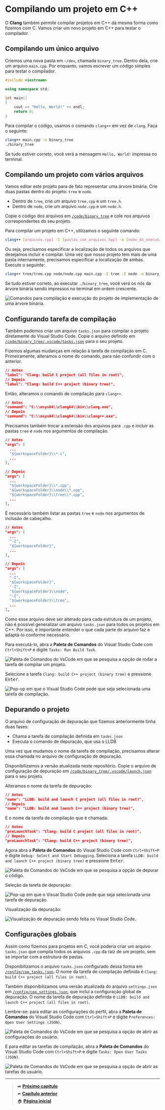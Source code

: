 # Compilando um projeto em C++

O **Clang** também permite compilar projetos em C++ da mesma forma como fizemos com C.
Vamos criar um novo projeto em C++ para testar o compilador.

## Compilando um único arquivo

Criemos uma nova pasta em `~/dev`, chamada `binary_tree`.
Dentro dela, crie um arquivo `main.cpp`.
Por enquanto, vamos escrever um código simples para testar o compilador.

```cpp
#include <iostream>

using namespace std;

int main()
{
    cout << "Hello, World!" << endl;
    return 0;
}
```

Para compilar o código, usamos o comando `clang++` em vez de `clang`.
Faça o seguinte:

```bash
clang++ main.cpp -o binary_tree
./binary_tree
```

Se tudo estiver correto, você verá a mensagem `Hello, World!` impressa no terminal.

## Compilando um projeto com vários arquivos

Vamos editar este projeto para de fato representar uma árvore binária.
Crie duas pastas dentro do projeto: `tree` e `node`.

- Dentro de `tree`, crie um arquivo `tree.cpp` e um `tree.h`.
- Dentro de `node`, crie um arquivo `node.cpp` e um `node.h`.

Copie o código dos arquivos em [`/code/binary_tree`](/code/binary_tree/) e cole nos arquivos correspondentes do seu projeto.

Para compilar um projeto em C++, utilizamos o seguinte comando:

```bash
clang++ [arquivos.cpp] -I [pastas_com_arquivos_hpp] -o [nome_do_executável]
```

Ou seja, precisamos especificar a localização de todos os arquivos que desejamos incluir e compilar.
Uma vez que nosso projeto tem mais de uma pasta internamente, precisamos especificar a localização de ambas.
Execute o seguinte:

```bash
clang++ tree/tree.cpp node/node.cpp main.cpp -I tree -I node -o binary_tree
```

Se tudo estiver correto, ao executar `./binary_tree`, você verá os nós da árvore binária sendo impressos no terminal em ordem crescente.

![Comandos para compilação e execução do projeto de implementação de uma árvore binária.](compiling_and_running_binary_tree_project.png)

## Configurando tarefa de compilação

Também podemos criar um arquivo `tasks.json` para compilar o projeto diretamente do Visual Studio Code.
Copie o arquivo definido em [`/code/binary_tree/.vscode/tasks.json`](/code/binary_tree/.vscode/tasks.json) para o seu projeto.

Fizemos algumas mudanças em relação à tarefa de compilação em C.
Primeiramente, alteramos o nome do comando, para não confundir com o anterior.

```json
// Antes
"label": "Clang: build C project (all files in root)",
// Depois
"label": "Clang: build C++ project (binary tree)",
```

Então, alteramos o comando de compilação para `clang++`.

```json
// Antes
"command": "C:\\msys64\\clang64\\bin\\clang.exe",
// Depois
"command": "C:\\msys64\\clang64\\bin\\clang++.exe",
```

Precisamos também trocar a extensão dos arquivos para `.cpp` e incluir as pastas `tree` e `node` nos argumentos de compilação.

```json
// Antes
"args": [
  ...
  "${workspaceFolder}\\*.c",
  ...
],

// Depois
"args": [
  ...
  "${workspaceFolder}\\*.cpp",
  "${workspaceFolder}\\node\\*.cpp",
  "${workspaceFolder}\\tree\\*.cpp",
  ...
],
```

É necessário também listar as pastas `tree` e `node` nos argumentos de inclusão de cabeçalho.

```json
// Antes
"args": [
  ...
  "-I",
  "${workspaceFolder}",
  ...
],

// Depois
"args": [
  ...
  "-I",
  "${workspaceFolder}",
  "-I",
  "${workspaceFolder}\\node",
  "-I",
  "${workspaceFolder}\\tree",
  ...
],
```

Como esse arquivo deve ser alterado para cada estrutura de um projeto, não é possível generalizar um arquivo `tasks.json` para todos os projetos em C++.
Por isso, é importante entender o que cada parte do arquivo faz e adaptá-lo conforme necessário.

Para executá-lo, abra a **Paleta de Comandos** do Visual Studio Code com `Ctrl+Shift+P` e digite `Tasks: Run Build Task`.

![Paleta de Comandos do VsCode em que se pesquisa a opção de rodar a tarefa de compilar um projeto.](running_build_task_in_vscode.png)

Selecione a tarefa `Clang: build C++ project (binary tree)` e pressione <kbd>Enter</kbd>.

![Pop-up em que o Visual Studio Code pede que seja selecionada uma tarefa de compilação.](selecting_compile_task_in_vscode.png)

## Depurando o projeto

O arquivo de configuração de depuração que fizemos anteriormente tinha duas fases:

- Chama a tarefa de compilação definida em `tasks.json`
- Executa o comando de depuração, que usa o LLDB

Uma vez que mudamos o nome da tarefa de compilação, precisamos alterar essa chamada no arquivo de configuração de depuração.

Disponibilizamos a versão atualizada neste repositório.
Copie o arquivo de configuração de depuração em [`/code/binary_tree/.vscode/launch.json`](/code/binary_tree/.vscode/launch.json) para o seu projeto.

Alteramos o nome da tarefa de depuração:

```json
// Antes
"name": "LLDB: build and launch C project (all files in root)",
// Depois
"name": "LLDB: build and launch C++ project (binary tree)",
```

E o nome da tarefa de compilação que é chamada:

```json
// Antes
"preLaunchTask": "Clang: build C project (all files in root)",
// Depois
"preLaunchTask": "Clang: build C++ project (binary tree)",
```

Agora abra a **Paleta de Comandos** do Visual Studio Code com `Ctrl+Shift+P` e digite `Debug: Select and Start Debugging`.
Seleciona a tarefa `LLDB: build and launch C++ project (binary tree)` e pressione <kbd>Enter</kbd>.

![Paleta de Comandos do VsCode em que se pesquisa a opção de depurar o código.](/img/selecting_debugging_in_vscode.png)

Seleção da tarefa de depuração:

![Pop-up em que o Visual Studio Code pede que seja selecionada uma tarefa de depuração.](selecting_debug_task_in_vscode.png)

Visualização da depuração:

![Visualização de depuração sendo feita no Visual Studio Code.](debugging_cpp_in_vscode.png)

## Configurações globais

Assim como fizemos para projetos em C, você poderia criar um arquivo `tasks.json` que compila todos os arquivos `.cpp` da raiz de um projeto, sem se importar com a estrutura de pastas.

Disponibilizamos o arquivo `tasks.json` configurado dessa forma em [`/config/cpp_tasks.json`](/config/cpp_tasks.json).
O nome da tarefa de compilação definida é `Clang: build C++ project (all files in root)`.

Também disponibilizamos uma versão atualizada do arquivo `settings.json` em [`/config/cpp_settings.json`](/config/cpp_settings.json), que inclui a configuração global de depuração.
O nome da tarefa de depuração definida é `LLDB: build and launch C++ project (all files in root)`.

Lembre-se: para editar as configurações do perfil, abra a **Paleta de Comandos** do Visual Studio Code com `Ctrl+Shift+P` e digite `Preferences: Open User Settings (JSON)`.

![Paleta de Comandos do VsCode em que se pesquisa a opção de abrir as configurações do usuário.](/img/opening_user_settings_in_vscode.png)

E para editar as tarefas de compilação, abra a **Paleta de Comandos** do Visual Studio Code com `Ctrl+Shift+P` e digite `Tasks: Open User Tasks (JSON)`.

![Paleta de Comandos do VsCode em que se pesquisa a opção de abrir as tarefas do usuário.](/img/opening_user_tasks_in_vscode.png)

---

> ➡️ [**Próximo capítulo**](/chapters/cmake/text.md)\
> ⬅️ [**Capítulo anterior**](/chapters/c_project_vscode/text.md)\
> 🏠 [**Página inicial**](/README.md)
